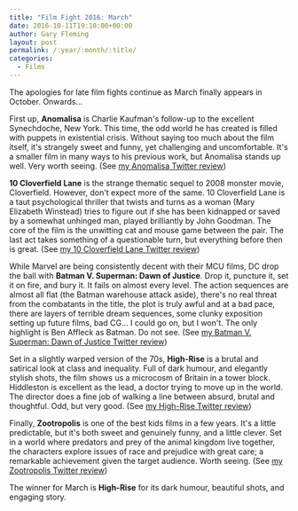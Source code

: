 ```yaml
---
title: "Film Fight 2016: March"
date: 2016-10-11T19:10:00+00:00
author: Gary Fleming
layout: post
permalink: /:year/:month/:title/
categories:
  - Films
---
```


The apologies for late film fights continue as March finally appears in October. Onwards...

First up, **Anomalisa** is Charlie Kaufman's follow-up to the excellent Synechdoche, New York. This time, the odd world he has created is filled with puppets in existential crisis. Without saying too much about the film itself, it's strangely sweet and funny, yet challenging and uncomfortable. It's a smaller film in many ways to his previous work, but Anomalisa stands up well. Very worth seeing. (See [my Anomalisa Twitter review](https://twitter.com/garyfleming/status/708605821517697024))

**10 Cloverfield Lane** is the strange thematic sequel to 2008 monster movie, Cloverfield. However, don't expect more of the same. 10 Cloverfield Lane is a taut psychological thriller that twists and turns as a woman (Mary Elizabeth Winstead) tries to figure out if she has been kidnapped or saved by a somewhat unhinged man, played brilliantly by John Goodman. The core of the film is the unwitting cat and mouse game between the pair. The last act takes something of a questionable turn, but everything before then is great. (See [my 10 Cloverfield Lane Twitter review](https://twitter.com/garyfleming/status/711248265472303104))

While Marvel are being consistently decent with their MCU films, DC drop the ball with **Batman V. Superman: Dawn of Justice**. Drop it, puncture it, set it on fire, and bury it. It fails on almost every level. The action sequences are almost all flat (the Batman warehouse attack aside), there's no real threat from the combatants in the title, the plot is truly awful and at a bad pace, there are layers of terrible dream sequences, some clunky exposition setting up future films, bad CG... I could go on, but I won't. The only highlight is Ben Affleck as Batman. Do not see. (See [my Batman V. Superman: Dawn of Justice Twitter review](https://twitter.com/garyfleming/status/713751050252058627))

Set in a slightly warped version of the 70s, **High-Rise** is a brutal and satirical look at class and inequality. Full of dark humour, and elegantly stylish shots, the film shows us a microcosm of Britain in a tower block. Hiddleston is excellent as the lead, a doctor trying to move up in the world. The director does a fine job of walking a line between absurd, brutal and thoughtful. Odd, but very good.  (See [my High-Rise Twitter review](https://twitter.com/garyfleming/status/714532994128691200))

Finally, **Zootropolis** is one of the best kids films in a few years. It's a little predictable, but it's both sweet and genuinely funny, and a little clever. Set in a world where predators and prey of the animal kingdom live together, the characters explore issues of race and prejudice with great care; a remarkable achievement given the target audience. Worth seeing. (See [my Zootropolis Twitter review](https://twitter.com/garyfleming/status/715621123002613760))

The winner for March is **High-Rise** for its dark humour, beautiful shots, and engaging story.